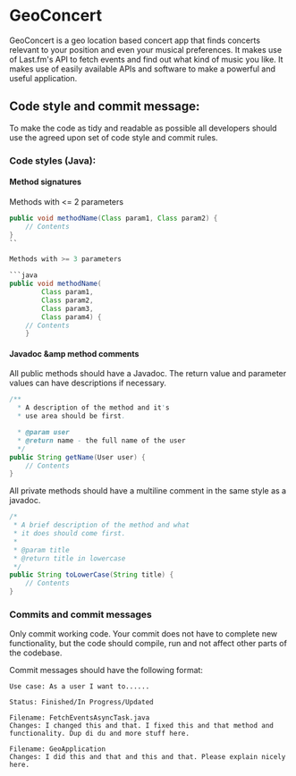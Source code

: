 # GeoConcert

GeoConcert is a geo location based concert app that finds concerts relevant to your position and even your musical preferences. It makes use of Last.fm's API to fetch events and find out what kind of music you like. It makes use of easily available APIs and software to make a powerful and useful application.

## Code style and commit message:

To make the code as tidy and readable as possible all developers should use the agreed upon set of code style and commit rules.

### Code styles (Java):

#### Method signatures

Methods with <= 2 parameters

```java
public void methodName(Class param1, Class param2) {
	// Contents
}
``

Methods with >= 3 parameters

```java
public void methodName(
		Class param1,
		Class param2,
		Class param3,
		Class param4) {
	// Contents
	}
```

#### Javadoc &amp method comments

All public methods should have a Javadoc. The return value and parameter values can have descriptions if necessary.

```java
/**
  * A description of the method and it's
  * use area should be first.

  * @param user
  * @return name - the full name of the user
  */
public String getName(User user) {
	// Contents
}
```

All private methods should have a multiline comment in the same style as a javadoc.

```java
/*
 * A brief description of the method and what
 * it does should come first.
 *
 * @param title
 * @return title in lowercase
 */
public String toLowerCase(String title) {
	// Contents
}
```

### Commits and commit messages

Only commit working code. Your commit does not have to complete new functionality, but the code should compile, run and not affect other parts of the codebase.

Commit messages should have the following format:

```
Use case: As a user I want to......

Status: Finished/In Progress/Updated

Filename: FetchEventsAsyncTask.java
Changes: I changed this and that. I fixed this and that method and functionality. Dup di du and more stuff here.

Filename: GeoApplication
Changes: I did this and that and this and that. Please explain nicely here.
```